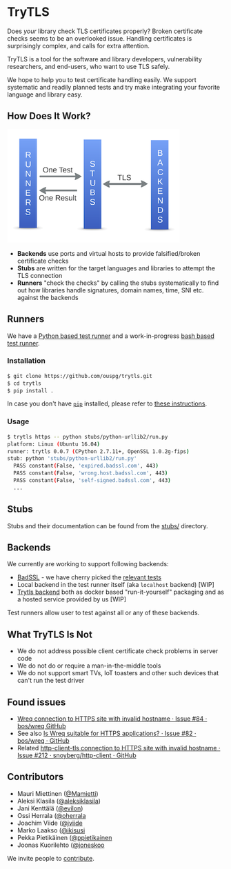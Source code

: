 # TryTLS

Does *your* library check TLS certificates properly?
Broken certificate checks seems to be an overlooked issue.
Handling certificates is surprisingly complex, and calls for extra attention.

TryTLS is a tool for the software and library developers, vulnerability
researchers, and end-users, who want to use TLS safely.

We hope to help you to test certificate handling easily. We support
systematic and readily planned tests and try make integrating your
favorite language and library easy.

## How Does It Work?

![Architecture](doc/concept-pic.png)

 * **Backends** use ports and virtual hosts to provide falsified/broken certificate checks
 * **Stubs** are written for the target languages and libraries to attempt the TLS connection
 * **Runners** "check the checks" by calling the stubs systematically to find out
 how libraries handle signatures, domain names, time, SNI etc. against the backends

## Runners

We have a [Python based test runner](runners/trytls/) and a work-in-progress
[bash based test runner](runners/bashtls/).

### Installation

```sh
$ git clone https://github.com/ouspg/trytls.git
$ cd trytls
$ pip install .
```

In case you don't have [`pip`](https://pip.pypa.io/) installed, please refer to [these instructions](http://docs.python-guide.org/en/latest/starting/installation/).

### Usage

```sh
$ trytls https -- python stubs/python-urllib2/run.py
platform: Linux (Ubuntu 16.04)
runner: trytls 0.0.7 (CPython 2.7.11+, OpenSSL 1.0.2g-fips)
stub: python 'stubs/python-urllib2/run.py'
  PASS constant(False, 'expired.badssl.com', 443)
  PASS constant(False, 'wrong.host.badssl.com', 443)
  PASS constant(False, 'self-signed.badssl.com', 443)
  ...
```

## Stubs

Stubs and their documentation can be found from the [stubs/](stubs/) directory.

## Backends

We currently are working to support following backends:

 * [BadSSL](https://badssl.com) - we have cherry picked the [relevant tests](backends/badssl/README.md)
 * Local backend in the test runner itself (aka `localhost` backend) [WIP]
 * [Trytls backend](backends/trytls) both as docker based "run-it-yourself" packaging and as a
 hosted service provided by us [WIP]

Test runners allow user to test against all or any of these backends.

## What TryTLS Is Not

 * We do not address possible client certificate check problems in server code
 * We do not do or require a man-in-the-middle tools
 * We do not support smart TVs, IoT toasters and other such devices that can't run the test driver

## Found issues

  * [Wreq connection to HTTPS site with invalid hostname · Issue #84 · bos/wreq GitHub](https://github.com/bos/wreq/issues/84)
   * See also [Is Wreq suitable for HTTPS applications? · Issue #82 · bos/wreq · GitHub](https://github.com/bos/wreq/issues/82)
   * Related [http-client-tls connection to HTTPS site with invalid hostname · Issue #212 · snoyberg/http-client · GitHub](https://github.com/snoyberg/http-client/issues/212)

## Contributors

 * Mauri Miettinen ([@Mamietti](https://github.com/Mamietti))
 * Aleksi Klasila ([@aleksiklasila](https://github.com/aleksiklasila))
 * Jani Kenttälä ([@evilon](https://github.com/evilon))
 * Ossi Herrala ([@oherrala](https://github.com/oherrala)
 * Joachim Viide ([@jviide](https://github.com/jviide)
 * Marko Laakso ([@ikisusi](https://github.com/ikisusi)
 * Pekka Pietikäinen ([@ppietikainen](https://github.com/ppietikainen)
 * Joonas Kuorilehto ([@joneskoo](https://github.com/joneskoo)

We invite people to [contribute](CONTRIBUTING.md).
